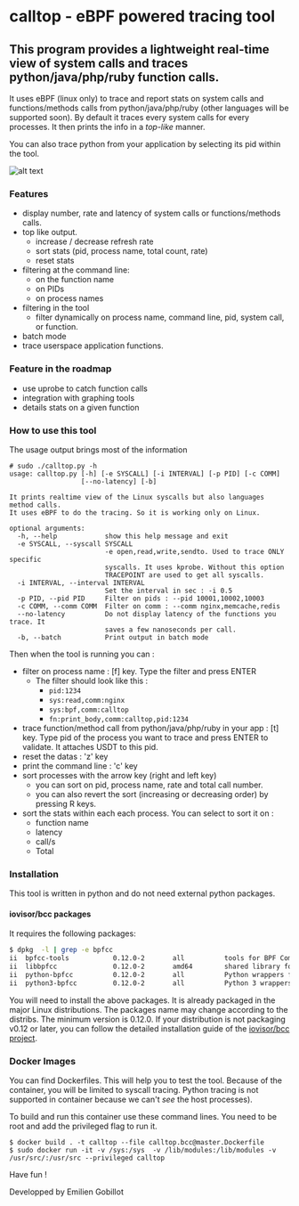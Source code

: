 # calltop - eBPF powered tracing tool
## This program provides a lightweight real-time view of **system calls** and traces **python/java/php/ruby function calls**.

It uses eBPF (linux only) to trace and report stats on system calls and functions/methods calls from python/java/php/ruby (other languages will be supported soon). By default it traces every system calls for every processes. It then prints the info in a *top-like* manner.

You can also trace python from your application by selecting its pid within the tool.

![alt text](https://github.com/egobillot/calltop/raw/master/demo/calltop_python_tracing.gif "python tracing")

### Features
 - display number, rate and latency of system calls or functions/methods calls.
 - top like output.
    - increase / decrease refresh rate
    - sort stats (pid, process name, total count, rate)
    - reset stats
 - filtering at the command line:
    - on the function name
    - on PIDs
    - on process names
 - filtering in the tool
   - filter dynamically on process name, command line, pid, system call, or function.
 - batch mode
 - trace userspace application functions.


### Feature in the roadmap
 - use uprobe to catch function calls
 - integration with graphing tools
 - details stats on a given function

### How to use this tool
The usage output brings most of the information
```
# sudo ./calltop.py -h
usage: calltop.py [-h] [-e SYSCALL] [-i INTERVAL] [-p PID] [-c COMM]
                  [--no-latency] [-b]

It prints realtime view of the Linux syscalls but also languages method calls.
It uses eBPF to do the tracing. So it is working only on Linux.

optional arguments:
  -h, --help            show this help message and exit
  -e SYSCALL, --syscall SYSCALL
                        -e open,read,write,sendto. Used to trace ONLY specific
                        syscalls. It uses kprobe. Without this option
                        TRACEPOINT are used to get all syscalls.
  -i INTERVAL, --interval INTERVAL
                        Set the interval in sec : -i 0.5
  -p PID, --pid PID     Filter on pids : --pid 10001,10002,10003
  -c COMM, --comm COMM  Filter on comm : --comm nginx,memcache,redis
  --no-latency          Do not display latency of the functions you trace. It
                        saves a few nanoseconds per call.
  -b, --batch           Print output in batch mode
```
Then when the tool is running you can :
- filter on process name : [f] key. Type the filter and press ENTER
   - The filter should look like this : 
     - `pid:1234`
     - `sys:read,comm:nginx`
     - `sys:bpf,comm:calltop`
     - `fn:print_body,comm:calltop,pid:1234`
- trace function/method call from python/java/php/ruby in your app : [t] key. Type pid of the process you want to trace and press ENTER to validate. It attaches USDT to this pid.
- reset the datas : 'z' key
- print the command line : 'c' key
- sort processes with the arrow key (right and left key)
   - you can sort on pid, process name, rate and total call number.
   - you can also revert the sort (increasing or decreasing order) by pressing R keys.
- sort the stats within each each process. You can select to sort it on :
   - function name
   - latency
   - call/s
   - Total



### Installation
This tool is written in python and do not need external python packages.

#### iovisor/bcc packages
It requires the following packages:
``` bash
$ dpkg  -l | grep -e bpfcc
ii  bpfcc-tools           0.12.0-2       all          tools for BPF Compiler Collection (BCC)
ii  libbpfcc              0.12.0-2       amd64        shared library for BPF Compiler Collection (BCC)
ii  python-bpfcc          0.12.0-2       all          Python wrappers for BPF Compiler Collection (BCC)
ii  python3-bpfcc         0.12.0-2       all          Python 3 wrappers for BPF Compiler Collection (BCC)
```

You will need to install the above packages. It is already packaged in the major Linux distributions. The packages name may change according to the distribs. The minimum version is 0.12.0. If your distribution is not packaging v0.12 or later, you can follow the detailed installation guide of the [iovisor/bcc project](https://github.com/iovisor/bcc/blob/master/INSTALL.md). 

### Docker Images
You can find Dockerfiles. This will help you to test the tool. Because of the container, you will be limited to syscall tracing. Python tracing is not supported in container because we can't *see* the host processes).

To build and run this container use these command lines. You need to be root and add the privileged flag to run it.
```
$ docker build . -t calltop --file calltop.bcc@master.Dockerfile
$ sudo docker run -it -v /sys:/sys  -v /lib/modules:/lib/modules -v /usr/src/:/usr/src --privileged calltop
```

Have fun !

Developped by Emilien Gobillot
